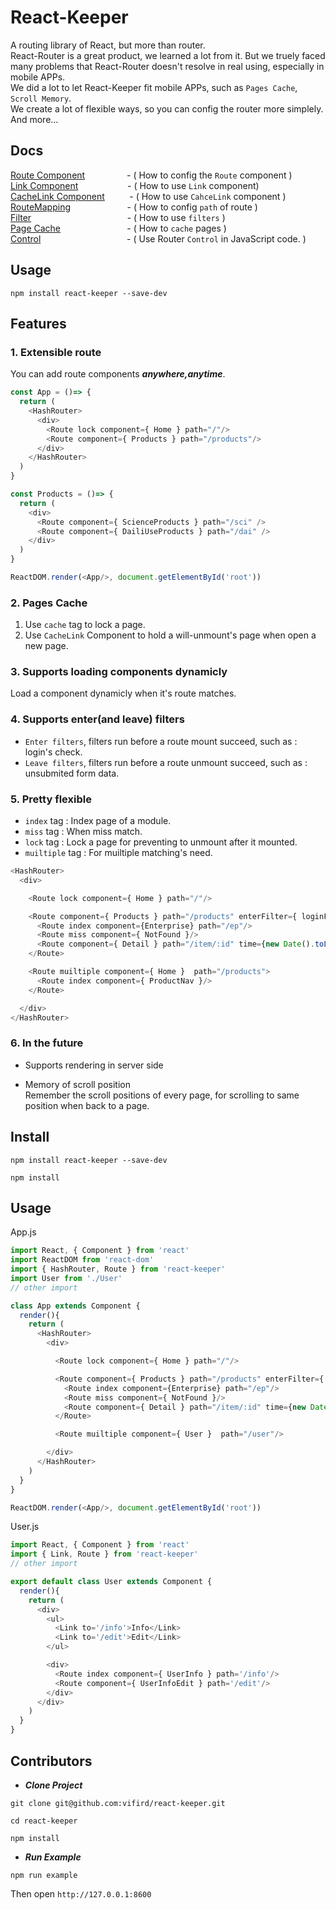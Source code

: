 # React-Keeper
  A routing library of React, but more than router.  
  React-Router is a great product, we learned a lot from it. But we truely faced many problems that React-Router doesn't resolve in real using, especially in mobile APPs.  
  We did a lot to let React-Keeper fit mobile APPs, such as `Pages Cache`, `Scroll Memory`.   
  We create a lot of flexible ways, so you can config the router more simplely.   
  And more...
## Docs
  [Route Component](docs/Route.md) &nbsp;&nbsp;&nbsp;&nbsp;&nbsp;&nbsp;&nbsp;&nbsp;&nbsp;&nbsp;&nbsp;&nbsp;&nbsp;&nbsp;&nbsp; -
    ( How to config the `Route` component )    
  [Link Component](docs/Link.md) &nbsp;&nbsp;&nbsp;&nbsp;&nbsp;&nbsp;&nbsp;&nbsp;&nbsp;&nbsp;&nbsp;&nbsp;&nbsp;&nbsp;&nbsp;&nbsp;&nbsp;&nbsp; - 
    ( How to use `Link` component)  
  [CacheLink Component](docs/CacheLink.md) &nbsp;&nbsp;&nbsp;&nbsp;&nbsp;&nbsp;&nbsp;&nbsp; -
    ( How to use `CahceLink` component )  
  [RouteMapping](docs/RouteMapping.md) &nbsp;&nbsp;&nbsp;&nbsp;&nbsp;&nbsp;&nbsp;&nbsp;&nbsp;&nbsp;&nbsp;&nbsp;&nbsp;&nbsp;&nbsp;&nbsp;&nbsp;&nbsp;&nbsp;&nbsp;&nbsp; - 
    ( How to config `path` of route )  
  [Filter](docs/Filter.md) &nbsp;&nbsp;&nbsp;&nbsp;&nbsp;&nbsp;&nbsp;&nbsp;&nbsp;&nbsp;&nbsp;&nbsp;&nbsp;&nbsp;&nbsp;&nbsp;&nbsp;&nbsp;&nbsp;&nbsp;&nbsp;&nbsp;&nbsp;&nbsp;&nbsp;&nbsp;&nbsp;&nbsp;&nbsp;&nbsp;&nbsp;&nbsp;&nbsp;&nbsp;&nbsp;&nbsp;&nbsp; -
    ( How to use `filters` )  
  [Page Cache](docs/PageCache.md) &nbsp;&nbsp;&nbsp;&nbsp;&nbsp;&nbsp;&nbsp;&nbsp;&nbsp;&nbsp;&nbsp;&nbsp;&nbsp;&nbsp;&nbsp;&nbsp;&nbsp;&nbsp;&nbsp;&nbsp;&nbsp;&nbsp;&nbsp;&nbsp;&nbsp; - 
    ( How to `cache` pages )  
  [Control](docs/Control.md) &nbsp;&nbsp;&nbsp;&nbsp;&nbsp;&nbsp;&nbsp;&nbsp;&nbsp;&nbsp;&nbsp;&nbsp;&nbsp;&nbsp;&nbsp;&nbsp;&nbsp;&nbsp;&nbsp;&nbsp;&nbsp;&nbsp;&nbsp;&nbsp;&nbsp;&nbsp;&nbsp;&nbsp;&nbsp;&nbsp;&nbsp;&nbsp;&nbsp; -
    ( Use Router `Control` in JavaScript code. )
 
## Usage
  ```
  npm install react-keeper --save-dev
  ```

## Features

### 1. Extensible route

  You can add route components ***anywhere,anytime***.
  ```javascript
  const App = ()=> {
    return (
      <HashRouter>
        <div>
          <Route lock component={ Home } path="/"/>
          <Route component={ Products } path="/products"/>
        </div>
      </HashRouter>
    )
  }

  const Products = ()=> {
    return (
      <div>
        <Route component={ ScienceProducts } path="/sci" />
        <Route component={ DailiUseProducts } path="/dai" />
      </div>
    )
  }

  ReactDOM.render(<App/>, document.getElementById('root'))
  ```

### 2. Pages Cache
  1. Use `cache` tag to lock a page.
  3. Use `CacheLink` Component to hold a will-unmount's page when open a new page.

### 3. Supports loading components dynamicly

  Load a component dynamicly when it's route matches.

### 4. Supports enter(and leave) filters
  * `Enter filters`, filters run before a route mount succeed, such as : login's check.
  * `Leave filters`, filters run before a route unmount succeed, such as : unsubmited form data.

### 5. Pretty flexible
  * `index` tag : Index page of a module.
  * `miss` tag : When miss match.
  * `lock` tag : Lock a page for preventing to unmount after it mounted.
  * `muiltiple` tag : For muiltiple matching's need.
  ```javascript
  <HashRouter>
    <div>

      <Route lock component={ Home } path="/"/>

      <Route component={ Products } path="/products" enterFilter={ loginFilter }>
        <Route index component={Enterprise} path="/ep"/>
        <Route miss component={ NotFound }/>
        <Route component={ Detail } path="/item/:id" time={new Date().toLocaleString()}/>
      </Route>

      <Route muiltiple component={ Home }  path="/products">
        <Route index component={ ProductNav }/>
      </Route>

    </div>
  </HashRouter>
  ```
### 6. In the future
  * Supports rendering in server side

  * Memory of scroll position  
    Remember the scroll positions of every page, for scrolling to same position when back to a page.

## Install
  ```
  npm install react-keeper --save-dev

  npm install
  ```

## Usage
  App.js
  ```javascript
  import React, { Component } from 'react'
  import ReactDOM from 'react-dom'
  import { HashRouter, Route } from 'react-keeper'
  import User from './User'
  // other import

  class App extends Component {
    render(){
      return (
        <HashRouter>
          <div>

            <Route lock component={ Home } path="/"/>

            <Route component={ Products } path="/products" enterFilter={ loginFilter }>
              <Route index component={Enterprise} path="/ep"/>
              <Route miss component={ NotFound }/>
              <Route component={ Detail } path="/item/:id" time={new Date().toLocaleString()}/>
            </Route>

            <Route muiltiple component={ User }  path="/user"/>

          </div>
        </HashRouter>
      )
    }
  }

  ReactDOM.render(<App/>, document.getElementById('root'))  
  ```
  User.js
  ```javascript
  import React, { Component } from 'react'
  import { Link, Route } from 'react-keeper'
  // other import

  export default class User extends Component {
    render(){
      return (
        <div>
          <ul>
            <Link to='/info'>Info</Link>
            <Link to='/edit'>Edit</Link>
          </ul>

          <div>
            <Route index component={ UserInfo } path='/info'/>
            <Route component={ UserInfoEdit } path='/edit'/>
          </div>
        </div>
      )
    }
  }
  ```

## Contributors
  * ***Clone Project***
  ```
  git clone git@github.com:vifird/react-keeper.git

  cd react-keeper

  npm install
  ```

  * ***Run Example***
  ```
  npm run example
  ```
  Then open `http://127.0.0.1:8600`

